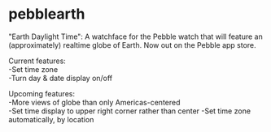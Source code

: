 pebblearth
==========

"Earth Daylight Time": A watchface for the Pebble watch that will feature an (approximately) realtime globe of Earth. Now out on the Pebble app store. 

Current features:  
-Set time zone  
-Turn day & date display on/off

Upcoming features:  
-More views of globe than only Americas-centered  
-Set time display to upper right corner rather than center
-Set time zone automatically, by location
